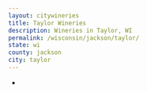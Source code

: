 ```yaml
---
layout: citywineries
title: Taylor Wineries
description: Wineries in Taylor, WI
permalink: /wisconsin/jackson/taylor/
state: wi
county: jackson
city: taylor
---
```

-
